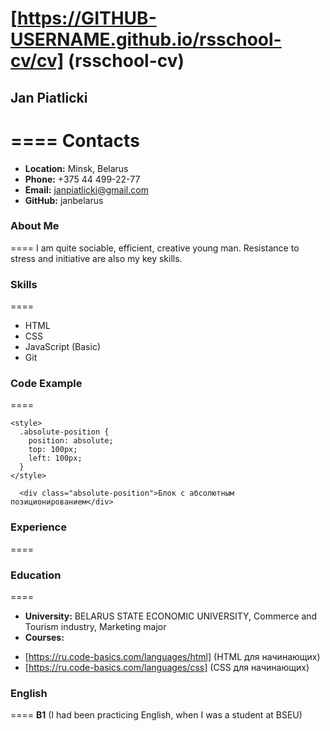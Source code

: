 # [https://GITHUB-USERNAME.github.io/rsschool-cv/cv] (rsschool-cv)
## Jan Piatlicki
====
Contacts
====
* **Location:** Minsk, Belarus
* **Phone:** +375 44 499-22-77
* **Email:** janpiatlicki@gmail.com
* **GitHub:** janbelarus
### About Me
====
I am quite sociable, efficient, creative young man. 
Resistance to stress and initiative are also my key skills.
### Skills
====
* HTML
* CSS
* JavaScript (Basic)
* Git
### Code Example
====
```
<style>
  .absolute-position {
    position: absolute;
    top: 100px;
    left: 100px;
  }
</style>

  <div class="absolute-position">Блок с абсолютным позиционированием</div>
```
### Experience
====
### Education
====
* **University:** BELARUS STATE ECONOMIC UNIVERSITY, Commerce and Tourism industry, Marketing major
* **Courses:**
+ [https://ru.code-basics.com/languages/html] (HTML для начинающих)
+ [https://ru.code-basics.com/languages/css] (CSS для начинающих)
### English
====
**B1** (I had been practicing English, when I was a student at BSEU)